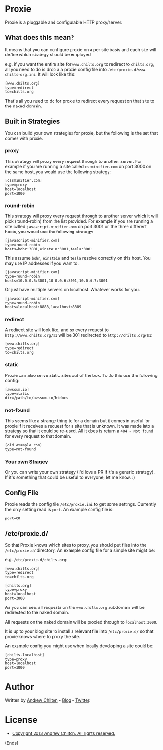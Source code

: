 # Proxie #

Proxie is a pluggable and configurable HTTP proxy/server.

## What does this mean? ##

It means that you can configure proxie on a per site basis and each site will define which strategy
should be employed.

e.g. if you want the entire site for `www.chilts.org` to redirect to `chilts.org`, all you need to do is drop a
a proxie config file into `/etc/proxie.d/www-chilts-org.ini`. It will look like this:

```
[www.chilts.org]
type=redirect
to=chilts.org
```

That's all you need to do for proxie to redirect every request on that site to the naked domain.

## Built in Strategies ##

You can build your own strategies for proxie, but the following is the set that comes with proxie.

### proxy ###

This strategy will proxy every request through to another server. For example if you are running a site called
`cssminifier.com` on port 3000 on the same host, you would use the following strategy:

```
[cssminifier.com]
type=proxy
host=localhost
port=3000
```
### round-robin ###

This strategy will proxy every request through to another server which it will pick (round-robin) from the
list provided. For example if you are running a site called `javascript-minifier.com` on port 3001 on the
three different hosts, you would use the following strategy:

```
[javascript-minifier.com]
type=round-robin
hosts=bohr:3001,einstein:3001,tesla:3001
```

This assume `bohr`, `einstein` and `tesla` resolve correctly on this host. You may use IP addresses if you
want to.

```
[javascript-minifier.com]
type=round-robin
hosts=10.0.0.5:3001,10.0.0.6:3001,10.0.0.7:3001
```

Or just have multiple servers on localhost. Whatever works for you.

```
[javascript-minifier.com]
type=round-robin
hosts=localhost:8888,localhost:8889
```

### redirect ###

A redirect site will look like, and so every request to `http://www.chilts.org/$1` will be 301 redirected to
`http://chilts.org/$1`:

```
[www.chilts.org]
type=redirect
to=chilts.org
```

### static ###

Proxie can also serve static sites out of the box. To do this use the following config:

```
[awssum.io]
type=static
dir=/path/to/awssum-io/htdocs
```

### not-found ###

This seems like a strange thing to for a domain but it comes in useful for proxie if it receives a request for a
site that is unknown. It was made into a strategy so that it could be re-used. All it does is return a `404 - Not
found` for every request to that domain.

```
[old.example.com]
type=not-found
```

### Your own Stragey ###

Or you can write your own strategy (I'd love a PR if it's a generic strategy). If it's something that could be useful
to everyone, let me know. :)

## Config File ##

Proxie reads the config file `/etc/proxie.ini` to get some settings. Currently the only setting read is
`port`. An example config file is:

```
port=80
```

## /etc/proxie.d/ ##

So that Proxie knows which sites to proxy, you should put files into the `/etc/proxie.d/` directory. An
example config file for a simple site might be:

e.g. `/etc/proxie.d/chilts-org`:

```
[www.chilts.org]
type=redirect
to=chilts.org

[chilts.org]
type=proxy
host=localhost
port=3000
```

As you can see, all requests on the `www.chilts.org` subdomain will be redirected to the naked domain.

All requests on the naked domain will be proxied through to `localhost:3000`.

It is up to your blog site to install a relevant file into `/etc/proxie.d/` so that proxie knows where to
proxy the site.

An example config you might use when locally developing a site could be:

```
[chilts.localhost]
type=proxy
host=localhost
port=3000
```

# Author #

Written by [Andrew Chilton](http://chilts.org/) - [Blog](http://chilts.org/blog/) -
[Twitter](https://twitter.com/andychilton).

# License #

* [Copyright 2013 Andrew Chilton.  All rights reserved.](http://chilts.mit-license.org/2013/)

(Ends)
